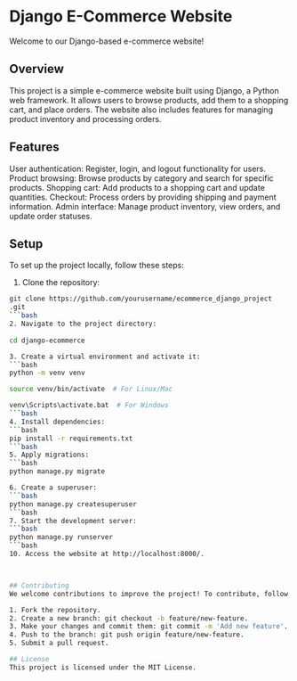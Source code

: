 # Django E-Commerce Website
Welcome to our Django-based e-commerce website!

## Overview
This project is a simple e-commerce website built using Django, a Python web framework. It allows users to browse products, add them to a shopping cart, and place orders. The website also includes features for managing product inventory and processing orders.

## Features
User authentication: Register, login, and logout functionality for users.
Product browsing: Browse products by category and search for specific products.
Shopping cart: Add products to a shopping cart and update quantities.
Checkout: Process orders by providing shipping and payment information.
Admin interface: Manage product inventory, view orders, and update order statuses.

## Setup
To set up the project locally, follow these steps:

1. Clone the repository:
```bash
git clone https://github.com/yourusername/ecommerce_django_project
.git
```bash
2. Navigate to the project directory:
   
cd django-ecommerce

3. Create a virtual environment and activate it:
```bash   
python -m venv venv

source venv/bin/activate  # For Linux/Mac

venv\Scripts\activate.bat  # For Windows
```bash
4. Install dependencies:
```bash   
pip install -r requirements.txt
```bash
5. Apply migrations:
```bash   
python manage.py migrate

6. Create a superuser:
```bash   
python manage.py createsuperuser
```bash
7. Start the development server:
```bash   
python manage.py runserver
```bash
10. Access the website at http://localhost:8000/.



## Contributing
We welcome contributions to improve the project! To contribute, follow these steps:

1. Fork the repository.
2. Create a new branch: git checkout -b feature/new-feature.
3. Make your changes and commit them: git commit -m 'Add new feature'.
4. Push to the branch: git push origin feature/new-feature.
5. Submit a pull request.

## License
This project is licensed under the MIT License.
